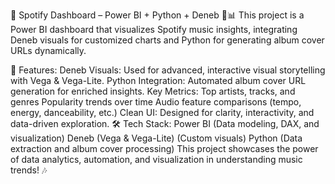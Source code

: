 🎵 Spotify Dashboard – Power BI + Python + Deneb 🎨📊
This project is a Power BI dashboard that visualizes Spotify music insights, integrating Deneb visuals for customized charts and Python for generating album cover URLs dynamically.

🚀 Features:
Deneb Visuals: Used for advanced, interactive visual storytelling with Vega & Vega-Lite.
Python Integration: Automated album cover URL generation for enriched insights.
Key Metrics:
Top artists, tracks, and genres
Popularity trends over time
Audio feature comparisons (tempo, energy, danceability, etc.)
Clean UI: Designed for clarity, interactivity, and data-driven exploration.
🛠️ Tech Stack:
Power BI (Data modeling, DAX, and visualization)
Deneb (Vega & Vega-Lite) (Custom visuals)
Python (Data extraction and album cover processing)
This project showcases the power of data analytics, automation, and visualization in understanding music trends! 🎶
